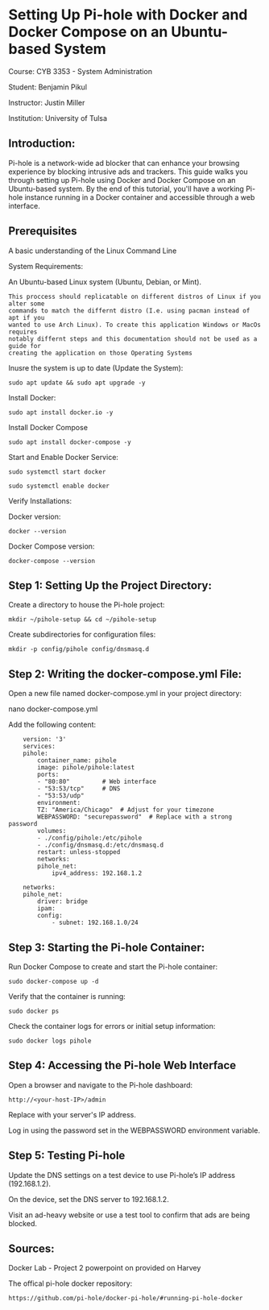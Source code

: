 # Setting Up Pi-hole with Docker and Docker Compose on an Ubuntu-based System

Course: CYB 3353 - System Administration

Student: Benjamin Pikul

Instructor: Justin Miller

Institution: University of Tulsa

## Introduction:
Pi-hole is a network-wide ad blocker that can enhance your browsing experience by blocking intrusive ads and trackers. This guide walks you through setting up Pi-hole using Docker and Docker Compose on an Ubuntu-based system. By the end of this tutorial, you'll have a working Pi-hole instance running in a Docker container and accessible through a web interface.

## Prerequisites
A basic understanding of the Linux Command Line

System Requirements:

An Ubuntu-based Linux system (Ubuntu, Debian, or Mint).

    This proccess should replicatable on different distros of Linux if you alter some
    commands to match the differnt distro (I.e. using pacman instead of apt if you 
    wanted to use Arch Linux). To create this application Windows or MacOs requires 
    notably differnt steps and this documentation should not be used as a guide for 
    creating the application on those Operating Systems

Inusre the system is up to date (Update the System):

    sudo apt update && sudo apt upgrade -y

Install Docker:

    sudo apt install docker.io -y

Install Docker Compose

    sudo apt install docker-compose -y

Start and Enable Docker Service:

    sudo systemctl start docker
    
    sudo systemctl enable docker

Verify Installations:

Docker version:

    docker --version

Docker Compose version:

    docker-compose --version

## Step 1: Setting Up the Project Directory:
Create a directory to house the Pi-hole project:

    mkdir ~/pihole-setup && cd ~/pihole-setup

Create subdirectories for configuration files:

    mkdir -p config/pihole config/dnsmasq.d

## Step 2: Writing the docker-compose.yml File:

Open a new file named docker-compose.yml in your project directory:

nano docker-compose.yml

Add the following content:

        version: '3'
        services:
        pihole:
            container_name: pihole
            image: pihole/pihole:latest
            ports:
            - "80:80"         # Web interface
            - "53:53/tcp"     # DNS
            - "53:53/udp"
            environment:
            TZ: "America/Chicago"  # Adjust for your timezone
            WEBPASSWORD: "securepassword"  # Replace with a strong password
            volumes:
            - ./config/pihole:/etc/pihole
            - ./config/dnsmasq.d:/etc/dnsmasq.d
            restart: unless-stopped
            networks:
            pihole_net:
                ipv4_address: 192.168.1.2
    
        networks:
        pihole_net:
            driver: bridge
            ipam:
            config:
                - subnet: 192.168.1.0/24

## Step 3: Starting the Pi-hole Container:
Run Docker Compose to create and start the Pi-hole container:

    sudo docker-compose up -d

Verify that the container is running:

    sudo docker ps

Check the container logs for errors or initial setup information:

    sudo docker logs pihole

## Step 4: Accessing the Pi-hole Web Interface
Open a browser and navigate to the Pi-hole dashboard:

    http://<your-host-IP>/admin
    
Replace <your-host-IP> with your server's IP address.

Log in using the password set in the WEBPASSWORD environment variable.

## Step 5: Testing Pi-hole

Update the DNS settings on a test device to use Pi-hole’s IP address (192.168.1.2).

On the device, set the DNS server to 192.168.1.2.

Visit an ad-heavy website or use a test tool to confirm that ads are being blocked.

## Sources:
Docker Lab - Project 2 powerpoint on provided on Harvey

The offical pi-hole docker repository:

    https://github.com/pi-hole/docker-pi-hole/#running-pi-hole-docker
